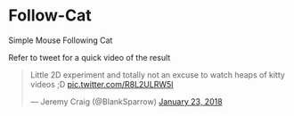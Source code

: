 # Follow-Cat
Simple Mouse Following Cat

Refer to tweet for a quick video of the result

<blockquote class="twitter-video" data-lang="en"><p lang="en" dir="ltr">Little 2D experiment and totally not an excuse to watch heaps of kitty videos ;D <a href="https://t.co/R8L2ULRW5I">pic.twitter.com/R8L2ULRW5I</a></p>&mdash; Jeremy Craig (@BlankSparrow) <a href="https://twitter.com/BlankSparrow/status/955694831098998784?ref_src=twsrc%5Etfw">January 23, 2018</a></blockquote>
